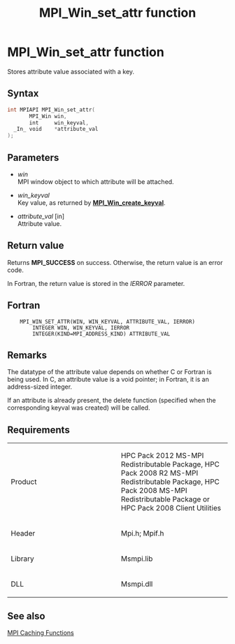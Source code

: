 ﻿---
title: MPI_Win_set_attr function
TOCTitle: MPI_Win_set_attr function
ms:assetid: 971c484a-65d6-4cc8-8683-4f13a10f7627
ms:mtpsurl: https://msdn.microsoft.com/en-us/library/Dn520611(v=VS.85)
ms:contentKeyID: 59361082
ms.date: 03/28/2018
mtps_version: v=VS.85
f1_keywords:
- MPI_WIN_SET_ATTR
- mpif/MPI_Win_set_attr
- mpi/MPI_WIN_SET_ATTR
dev_langs:
- C++
- C
---

# MPI\_Win\_set\_attr function

Stores attribute value associated with a key.

## Syntax

``` c++
int MPIAPI MPI_Win_set_attr(
       MPI_Win win,
       int     win_keyval,
  _In_ void    *attribute_val
);
```

## Parameters

  - *win*  
    MPI window object to which attribute will be attached.

  - *win\_keyval*  
    Key value, as returned by [**MPI\_Win\_create\_keyval**](mpi-win-create-keyval-function.md).

  - *attribute\_val* \[in\]  
    Attribute value.

## Return value

Returns **MPI\_SUCCESS** on success. Otherwise, the return value is an error code.

In Fortran, the return value is stored in the *IERROR* parameter.

## Fortran

``` FORTRAN
    MPI_WIN_SET_ATTR(WIN, WIN_KEYVAL, ATTRIBUTE_VAL, IERROR)
        INTEGER WIN, WIN_KEYVAL, IERROR
        INTEGER(KIND=MPI_ADDRESS_KIND) ATTRIBUTE_VAL
```

## Remarks

The datatype of the attribute value depends on whether C or Fortran is being used. In C, an attribute value is a void pointer; in Fortran, it is an address-sized integer.

If an attribute is already present, the delete function (specified when the corresponding keyval was created) will be called.

## Requirements

<table>
<colgroup>
<col style="width: 50%" />
<col style="width: 50%" />
</colgroup>
<tbody>
<tr class="odd">
<td><p>Product</p></td>
<td><p>HPC Pack 2012 MS-MPI Redistributable Package, HPC Pack 2008 R2 MS-MPI Redistributable Package, HPC Pack 2008 MS-MPI Redistributable Package or HPC Pack 2008 Client Utilities</p></td>
</tr>
<tr class="even">
<td><p>Header</p></td>
<td>Mpi.h;
Mpif.h</td>
</tr>
<tr class="odd">
<td><p>Library</p></td>
<td>Msmpi.lib</td>
</tr>
<tr class="even">
<td><p>DLL</p></td>
<td>Msmpi.dll</td>
</tr>
</tbody>
</table>


## See also

[MPI Caching Functions](mpi-caching-functions.md)

